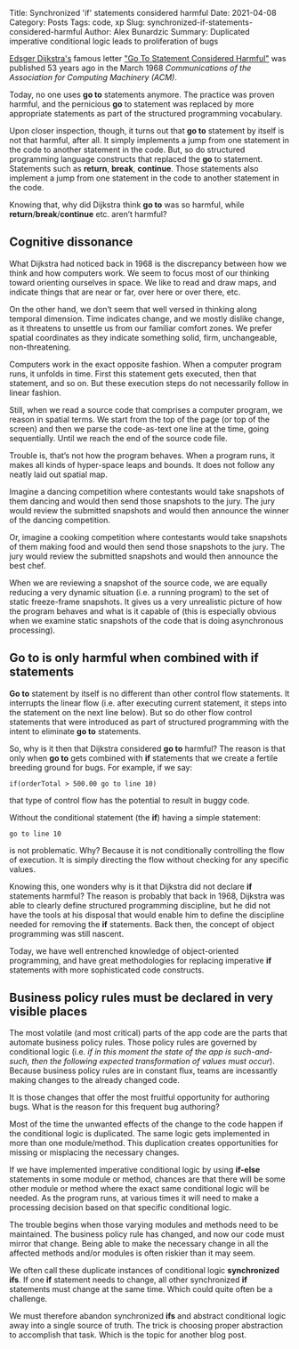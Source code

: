 Title: Synchronized 'if' statements considered harmful
Date: 2021-04-08
Category: Posts
Tags: code, xp
Slug: synchronized-if-statements-considered-harmful
Author: Alex Bunardzic
Summary: Duplicated imperative conditional logic leads to proliferation of bugs

[Edsger Dijkstra's](https://en.wikipedia.org/wiki/Edsger_W._Dijkstra) famous letter ["Go To Statement Considered Harmful"](https://dl.acm.org/doi/10.1145/362929.362947) was published 53 years ago in the March 1968 _Communications of the Association for Computing Machinery (ACM)_.

Today, no one uses **go to** statements anymore. The practice was proven harmful, and the pernicious **go** to statement was replaced by more appropriate statements as part of the structured programming vocabulary.

Upon closer inspection, though, it turns out that **go to** statement by itself is not that harmful, after all. It simply implements a jump from one statement in the code to another statement in the code. But, so do structured programming language constructs that replaced the **go** to statement. Statements such as **return**, **break**, **continue**. Those statements also implement a jump from one statement in the code to another statement in the code.

Knowing that, why did Dijkstra think **go to** was so harmful, while **return**/**break**/**continue** etc. aren’t harmful?

## Cognitive dissonance

What Dijkstra had noticed back in 1968 is the discrepancy between how we think and how computers work. We seem to focus most of our thinking toward orienting ourselves in space. We like to read and draw maps, and indicate things that are near or far, over here or over there, etc.

On the other hand, we don’t seem that well versed in thinking along temporal dimension. Time indicates change, and we mostly dislike change, as it threatens to unsettle us from our familiar comfort zones. We prefer spatial coordinates as they indicate something solid, firm, unchangeable, non-threatening.

Computers work in the exact opposite fashion. When a computer program runs, it unfolds in time. First this statement gets executed, then that statement, and so on. But these execution steps do not necessarily follow in linear fashion.

Still, when we read a source code that comprises a computer program, we reason in spatial terms. We start from the top of the page (or top of the screen) and then we parse the code-as-text one line at the time, going sequentially. Until we reach the end of the source code file.

Trouble is, that’s not how the program behaves. When a program runs, it makes all kinds of hyper-space leaps and bounds. It does not follow any neatly laid out spatial map.

Imagine a dancing competition where contestants would take snapshots of them dancing and would then send those snapshots to the jury. The jury would review the submitted snapshots and would then announce the winner of the dancing competition.

Or, imagine a cooking competition where contestants would take snapshots of them making food and would then send those snapshots to the jury. The jury would review the submitted snapshots and would then announce the best chef.

When we are reviewing a snapshot of the source code, we are equally reducing a very dynamic situation (i.e. a running program) to the set of static freeze-frame snapshots. It gives us a very unrealistic picture of how the program behaves and what is it capable of (this is especially obvious when we examine static snapshots of the code that is doing asynchronous processing).

## Go to is only harmful when combined with if statements

**Go to** statement by itself is no different than other control flow statements. It interrupts the linear flow (i.e. after executing current statement, it steps into the statement on the next line below). But so do other flow control statements that were introduced as part of structured programming with the intent to eliminate **go to** statements.

So, why is it then that Dijkstra considered **go to** harmful? The reason is that only when **go to** gets combined with **if** statements that we create a fertile breeding ground for bugs. For example, if we say:

```
if(orderTotal > 500.00 go to line 10)
```

that type of control flow has the potential to result in buggy code.

Without the conditional statement (the **if**) having a simple statement:

```
go to line 10
```

is not problematic. Why? Because it is not conditionally controlling the flow of execution. It is simply directing the flow without checking for any specific values.

Knowing this, one wonders why is it that Dijkstra did not declare **if** statements harmful? The reason is probably that back in 1968, Dijkstra was able to clearly define structured programming discipline, but he did not have the tools at his disposal that would enable him to define the discipline needed for removing the **if** statements. Back then, the concept of object programming was still nascent.

Today, we have well entrenched knowledge of object-oriented programming, and have great methodologies for replacing imperative **if** statements with more sophisticated code constructs.

## Business policy rules must be declared in very visible places

The most volatile (and most critical) parts of the app code are the parts that automate business policy rules. Those policy rules are governed by conditional logic (i.e. _if in this moment the state of the app is such-and-such, then the following expected transformation of values must occur_). Because business policy rules are in constant flux, teams are incessantly making changes to the already changed code.

It is those changes that offer the most fruitful opportunity for authoring bugs. What is the reason for this frequent bug authoring?

Most of the time the unwanted effects of the change to the code happen if the conditional logic is duplicated. The same logic gets implemented in more than one module/method. This duplication creates opportunities for missing or misplacing the necessary changes.

If we have implemented imperative conditional logic by using **if-else** statements in some module or method, chances are that there will be some other module or method where the exact same conditional logic will be needed. As the program runs, at various times it will need to make a processing decision based on that specific conditional logic.

The trouble begins when those varying modules and methods need to be maintained. The business policy rule has changed, and now our code must mirror that change. Being able to make the necessary change in all the affected methods and/or modules is often riskier than it may seem.

We often call these duplicate instances of conditional logic **synchronized ifs**. If one **if** statement needs to change, all other synchronized **if** statements must change at the same time. Which could quite often be a challenge.

We must therefore abandon synchronized **ifs** and abstract conditional logic away into a single source of truth. The trick is choosing proper abstraction to accomplish that task. Which is the topic for another blog post.